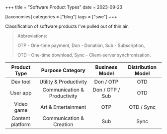 +++
title = "Software Product Types"
date = 2023-09-23

[taxonomies]
categories = ["blog"]
tags = ["swe"]
+++

Classification of software products I've pulled out of thin air.

<!-- more -->

> Abbreviations:
>
> OTP - One-time payment, Don - Donation, Sub - Subscription,
>
> OTD - One-time download, Sync - Client-server synchronisation.

|   Product Type   |       Purpose Category       | Business Model  | Distribution Model |
|:----------------:|:----------------------------:|:---------------:|:------------------:|
|     Dev tool     |    Utility & Productivity    |    Don / OTP    |        OTD         |
|     User app     | Communication & Productivity | Don / OTP / Sub |        OTD         |
|    Video game    |     Art & Entertainment      |       OTP       |     OTD / Sync     |
| Content platform |   Communication & Creation   |       Sub       |        Sync        |
